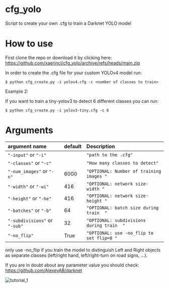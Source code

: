 # cfg_yolo

Script to create your own .cfg to train a Darknet YOLO model


# How to use

First clone the repo or download it by clicking here: https://github.com/xaerincl/cfg_yolo/archive/refs/heads/main.zip


In order to create the .cfg file for your custom YOLOv4 model run:
```
$ python cfg_create.py -i yolov4.cfg -c <number of classes to train> 
```


Example 2:

If you want to train a tiny-yolov3 to detect 6 different classes you can run:
```
$ python cfg_create.py -i yolov3-tiny.cfg -c 6
```


Arguments
=========



| argument name                | default      |    Description               |           
|:-----------------------------|:------------------------|:-----------------------------|
| `"-input"`  or  `"-i"`       |                         | `"path to the .cfg"`         |      
| `"-classes"`  or  `"-c"`     |                         | `"How many classes to detect"`|      
| `"-num_images"`  or  `"-n"`  |   6000                  | `"OPTIONAL: Number of training images "`|     
| `"-width"`  or  `"-wi"`  |   416                  | `"OPTIONAL: network size- width "`|     
| `"-height"`  or  `"-he"`  |   416                  | `"OPTIONAL: network size- height "`|     
| `"-batches"`  or  `"-b"`  |   64                  | `"OPTIONAL: batch size during train  "`|  
| `"-subdivisions"`  or  `"-sub"`  |   32                  | `"OPTIONAL: subdivisions during train  "`| 
| `"-no_flip"`    |   True                  | `"OPTIONAL: use -no_flip to set flip=0 "`|   

only use -no_flip if you train the model to distinguish Left and Right objects as separate classes (left/right hand, left/right-turn on road signs, ...).

If you are in doubt about any parameter value you should check: https://github.com/AlexeyAB/darknet

![tutorial_1](/https://github.com/AlexeyAB/darknet)
